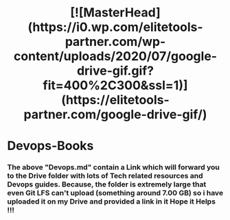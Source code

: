 <h1 align = "center">[![MasterHead](https://i0.wp.com/elitetools-partner.com/wp-content/uploads/2020/07/google-drive-gif.gif?fit=400%2C300&ssl=1)](https://elitetools-partner.com/google-drive-gif/)

<h1><b> Devops-Books </b></h1>
<h3>The above "Devops.md" contain a Link which will forward you to the Drive folder with lots of Tech related resources and Devops guides. Because,
the folder is extremely large that even Git LFS can't upload (something around 7.00 GB) so i have uploaded it on my Drive and provided a link in it 
Hope it Helps !!!
</h3>
